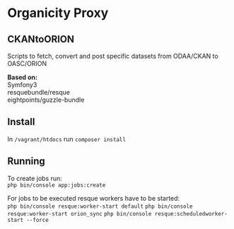 # Organicity Proxy
## CKANtoORION
Scripts to fetch, convert and post specific datasets from ODAA/CKAN to OASC/ORION

**Based on:**  
Symfony3  
resquebundle/resque  
eightpoints/guzzle-bundle

## Install
In `/vagrant/htdocs` run `composer install`

## Running
To create jobs run:  
`php bin/console app:jobs:create`

For jobs to be executed resque workers have to be started:  
`php bin/console resque:worker-start default`
`php bin/console resque:worker-start orion_sync`
`php bin/console resque:scheduledworker-start --force`

